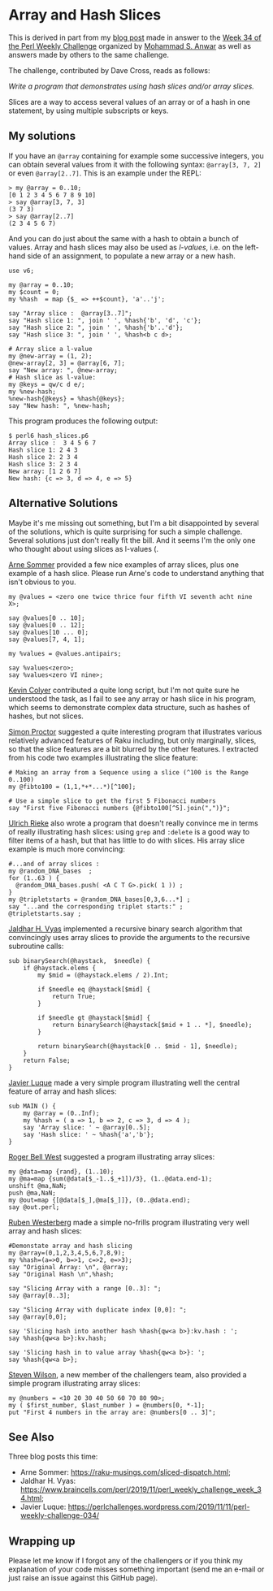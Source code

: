 # Array and Hash Slices

This is derived in part from my [blog post](http://blogs.perl.org/users/laurent_r/2019/11/perl-weekly-challenge-34-array-and-hash-slices-and-dispatch-tables.html) made in answer to the [Week 34 of the Perl Weekly Challenge](https://perlweeklychallenge.org/blog/perl-weekly-challenge-034/) organized by  <a href="http://blogs.perl.org/users/mohammad_s_anwar/">Mohammad S. Anwar</a> as well as answers made by others to the same challenge.

The challenge, contributed by Dave Cross,  reads as follows:

*Write a program that demonstrates using hash slices and/or array slices.*

Slices are a way to access several values of an array or of a hash in one statement, by using multiple subscripts or keys.

## My solutions

If you have an `@array` containing for example some successive integers, you can obtain several values from it with the following syntax: `@array[3, 7, 2]` or even `@array[2..7]`. This is an example under the REPL:

    > my @array = 0..10;
    [0 1 2 3 4 5 6 7 8 9 10]
    > say @array[3, 7, 3]
    (3 7 3)
    > say @array[2..7]
    (2 3 4 5 6 7)

And you can do just about the same with a hash to obtain a bunch of values. Array and hash slices may also be used as *l-values*, i.e. on the left-hand side of an assignment, to populate a new array or a new hash.

``` Perl6
use v6;

my @array = 0..10;
my $count = 0;
my %hash  = map {$_ => ++$count}, 'a'..'j';

say "Array slice :  @array[3..7]";
say "Hash slice 1: ", join ' ', %hash{'b', 'd', 'c'};
say "Hash slice 2: ", join ' ', %hash{'b'..'d'};
say "Hash slice 3: ", join ' ', %hash<b c d>;

# Array slice a l-value
my @new-array = (1, 2);
@new-array[2, 3] = @array[6, 7];
say "New array: ", @new-array;
# Hash slice as l-value:
my @keys = qw/c d e/;
my %new-hash;
%new-hash{@keys} = %hash{@keys};
say "New hash: ", %new-hash;
```

This program produces the following output:

    $ perl6 hash_slices.p6
    Array slice :  3 4 5 6 7
    Hash slice 1: 2 4 3
    Hash slice 2: 2 3 4
    Hash slice 3: 2 3 4
    New array: [1 2 6 7]
    New hash: {c => 3, d => 4, e => 5}

## Alternative Solutions

Maybe it's me missing out something, but I'm a bit disappointed by several of the solutions, which is quite surprising for such a simple challenge. Several solutions just don't really fit the bill. And it seems I'm the only one who thought about using slices as l-values (.

[Arne Sommer](https://github.com/manwar/perlweeklychallenge-club/blob/master/challenge-034/arne-sommer/perl6/ch-1.p6) provided a few nice examples of array slices, plus one example of a hash slice. Please run Arne's code to understand anything that isn't obvious to you.

``` Perl6
my @values = <zero one twice thrice four fifth VI seventh acht nine X>;

say @values[0 .. 10];
say @values[0 .. 12];
say @values[10 ... 0];
say @values[7, 4, 1];

my %values = @values.antipairs;

say %values<zero>;
say %values<zero VI nine>;
```

[Kevin Colyer](https://github.com/manwar/perlweeklychallenge-club/blob/master/challenge-034/kevin-colyer/perl6/ch-1.p6) contributed a quite long script, but I'm not quite sure he understood the task, as I fail to see any array or hash slice in his program, which seems to demonstrate complex data structure, such as hashes of hashes, but not slices.

[Simon Proctor](https://github.com/manwar/perlweeklychallenge-club/blob/master/challenge-034/simon-proctor/perl6/ch-1.p6) suggested a quite interesting program that illustrates various relatively advanced features of Raku including, but only marginally, slices, so that the slice features are a bit blurred by the other features. I extracted from his code two examples illustrating the slice feature:

``` Perl6
# Making an array from a Sequence using a slice (^100 is the Range 0..100)
my @fibto100 = (1,1,*+*...*)[^100];

# Use a simple slice to get the first 5 Fibonacci numbers
say "First five Fibonacci numbers {@fibto100[^5].join(",")}";
```

[Ulrich Rieke](https://github.com/manwar/perlweeklychallenge-club/blob/master/challenge-034/ulrich-rieke/perl6/ch-1.p6) also wrote a program that doesn't really convince me in terms of really illustrating hash slices: using `grep` and `:delete` is a good way to filter items of a hash, but that has little to do with slices.  His array slice example is much more convincing:

``` Perl6
#...and of array slices :
my @random_DNA_bases  ;
for (1..63 ) {
  @random_DNA_bases.push( <A C T G>.pick( 1 )) ;
}
my @tripletstarts = @random_DNA_bases[0,3,6...*] ;
say "...and the corresponding triplet starts:" ;
@tripletstarts.say ;
```

[Jaldhar H. Vyas](https://github.com/manwar/perlweeklychallenge-club/blob/master/challenge-034/jaldhar-h-vyas/perl6/ch-1.p6) implemented a recursive binary search algorithm that convincingly uses array slices to provide the arguments to the recursive subroutine calls:

``` Perl6
sub binarySearch(@haystack,  $needle) {
    if @haystack.elems {
        my $mid = (@haystack.elems / 2).Int; 

        if $needle eq @haystack[$mid] { 
            return True;
        }

        if $needle gt @haystack[$mid] { 
            return binarySearch(@haystack[$mid + 1 .. *], $needle);
        } 

        return binarySearch(@haystack[0 .. $mid - 1], $needle);
    }
    return False;
}
```

[Javier Luque](https://github.com/manwar/perlweeklychallenge-club/blob/master/challenge-034/javier-luque/perl6/ch-1.p6) made a very simple program illustrating well the central feature of array and hash slices:

``` Perl6
sub MAIN () {
    my @array = (0..Inf);
    my %hash = ( a => 1, b => 2, c => 3, d => 4 );
    say 'Array slice: ' ~ @array[0..5];
    say 'Hash slice: ' ~ %hash{'a','b'};
}
```

[Roger Bell West](https://github.com/manwar/perlweeklychallenge-club/blob/master/challenge-034/roger-bell-west/perl6/ch-1.p6) suggested a program illustrating array slices:

``` Perl6
my @data=map {rand}, (1..10);
my @ma=map {sum(@data[$_-1..$_+1])/3}, (1..@data.end-1);
unshift @ma,NaN;
push @ma,NaN;
my @out=map {[@data[$_],@ma[$_]]}, (0..@data.end);
say @out.perl;
```

[Ruben Westerberg](https://github.com/manwar/perlweeklychallenge-club/blob/master/challenge-034/ruben-westerberg/perl6/ch-1.p6) made a simple no-frills program illustrating very well array and hash slices:

``` Perl6
#Demonstate array and hash slicing
my @array=(0,1,2,3,4,5,6,7,8,9);
my %hash=(a=>0, b=>1, c=>2, e=>3);
say "Original Array: \n", @array;
say "Original Hash \n",%hash; 

say "Slicing Array with a range [0..3]: ";
say @array[0..3];

say "Slicing Array with duplicate index [0,0]: ";
say @array[0,0];

say 'Slicing hash into another hash %hash{qw<a b>}:kv.hash : ';
say %hash{qw<a b>}:kv.hash;

say 'Slicing hash in to value array %hash{qw<a b>}: ';
say %hash{qw<a b>};
```

[Steven Wilson](https://github.com/manwar/perlweeklychallenge-club/blob/master/challenge-034/steven-wilson/perl6/ch-1.p6), a new member of the challengers team, also provided a simple program illustrating array slices:

``` Perl6
my @numbers = <10 20 30 40 50 60 70 80 90>;
my ( $first_number, $last_number ) = @numbers[0, *-1];
put "First 4 numbers in the array are: @numbers[0 .. 3]";
```

## See Also

Three blog posts this time:

* Arne Sommer: https://raku-musings.com/sliced-dispatch.html;
* Jaldhar H. Vyas: https://www.braincells.com/perl/2019/11/perl_weekly_challenge_week_34.html;
* Javier Luque: https://perlchallenges.wordpress.com/2019/11/11/perl-weekly-challenge-034/

## Wrapping up

Please let me know if I forgot any of the challengers or if you think my explanation of your code misses something important (send me an e-mail or just raise an issue against this GitHub page).



